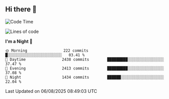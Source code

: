 ## Hi there 👋

<!--
**Wangmerlyn/Wangmerlyn** is a ✨ _special_ ✨ repository because its `README.md` (this file) appears on your GitHub profile.

Here are some ideas to get you started:

- 🔭 I’m currently working on ...
- 🌱 I’m currently learning ...
- 👯 I’m looking to collaborate on ...
- 🤔 I’m looking for help with ...
- 💬 Ask me about ...
- 📫 How to reach me: ...
- 😄 Pronouns: ...
- ⚡ Fun fact: ...
-->
<!--START_SECTION:waka-->
![Code Time](http://img.shields.io/badge/Code%20Time-472%20hrs%2048%20mins-blue)

![Lines of code](https://img.shields.io/badge/From%20Hello%20World%20I%27ve%20Written-41.1%20million%20lines%20of%20code-blue)

**I'm a Night 🦉** 

```text
🌞 Morning                222 commits         █░░░░░░░░░░░░░░░░░░░░░░░░   03.41 % 
🌆 Daytime                2438 commits        █████████░░░░░░░░░░░░░░░░   37.47 % 
🌃 Evening                2413 commits        █████████░░░░░░░░░░░░░░░░   37.08 % 
🌙 Night                  1434 commits        ██████░░░░░░░░░░░░░░░░░░░   22.04 % 
```



 Last Updated on 06/08/2025 08:49:03 UTC
<!--END_SECTION:waka-->
